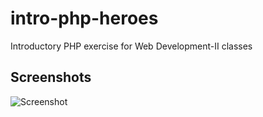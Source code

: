 # intro-php-heroes
Introductory PHP exercise for Web Development-II classes

## Screenshots
![Screenshot](https://user-images.githubusercontent.com/104948713/194178279-1a53aa81-968e-4495-8758-0fc86bc4aac6.png)
